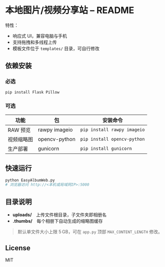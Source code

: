 # 本地图片/视频分享站 – README

特性：
- 响应式 UI，兼容电脑与手机
- 支持拖拽和多线程上传
- 模板文件位于 `templates/` 目录，可自行修改

## 依赖安装
### 必选
```bash
pip install Flask Pillow
```

### 可选  
| 功能 | 包 | 安装命令 |
|------|----|-----------|
| RAW 预览 | rawpy imageio | `pip install rawpy imageio` |
| 视频缩略图 | opencv-python | `pip install opencv-python` |
| 生产部署 | gunicorn | `pip install gunicorn` |

## 快速运行
```bash
python EasyAlbumWeb.py
# 浏览器访问 http://<本机或局域网IP>:5000
```

## 目录说明
- **uploads/** 上传文件根目录，子文件夹即相册名  
- **.thumbs/** 每个相册下自动生成的缩略图缓存  

> 默认单文件大小上限 5 GB，可在 `app.py` 顶部 `MAX_CONTENT_LENGTH` 修改。

## License
MIT
